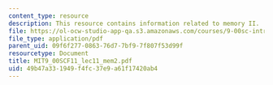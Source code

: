 ```yaml
---
content_type: resource
description: This resource contains information related to memory II.
file: https://ol-ocw-studio-app-qa.s3.amazonaws.com/courses/9-00sc-introduction-to-psychology-fall-2011/49b47a331949f4fc37e9a61f17420ab4_MIT9_00SCF11_lec11_mem2.pdf
file_type: application/pdf
parent_uid: 09f6f277-0863-76d7-7bf9-7f807f53d99f
resourcetype: Document
title: MIT9_00SCF11_lec11_mem2.pdf
uid: 49b47a33-1949-f4fc-37e9-a61f17420ab4
---
```

